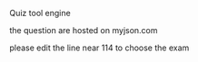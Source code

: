 Quiz tool engine

the question are hosted on myjson.com

please edit the line near 114 to choose the exam 
